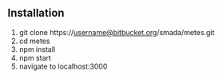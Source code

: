 ## Installation
1. git clone https://username@bitbucket.org/smada/metes.git
2. cd metes
3. npm install
4. npm start
5. navigate to localhost:3000